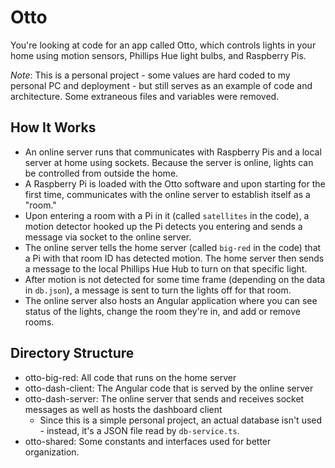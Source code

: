 # Otto

You're looking at code for an app called Otto, which controls lights in your home using motion sensors, Phillips Hue light bulbs, and Raspberry Pis.

*Note*: This is a personal project - some values are hard coded to my personal PC and deployment - but still serves as an example of code and architecture. Some extraneous files and variables were removed.

## How It Works
* An online server runs that communicates with Raspberry Pis and a local server at home using sockets. Because the server is online, lights can be controlled from outside the home.
* A Raspberry Pi is loaded with the Otto software and upon starting for the first time, communicates with the online server to establish itself as a "room."
* Upon entering a room with a Pi in it (called `satellites` in the code), a motion detector hooked up the Pi detects you entering and sends a message via socket to the online server.
* The online server tells the home server (called `big-red` in the code) that a Pi with that room ID has detected motion. The home server then sends a message to the local Phillips Hue Hub to turn on that specific light.
* After motion is not detected for some time frame (depending on the data in `db.json`), a message is sent to turn the lights off for that room.
* The online server also hosts an Angular application where you can see status of the lights, change the room they're in, and add or remove rooms.

## Directory Structure
* otto-big-red: All code that runs on the home server
* otto-dash-client: The Angular code that is served by the online server
* otto-dash-server: The online server that sends and receives socket messages as well as hosts the dashboard client
    * Since this is a simple personal project, an actual database isn't used - instead, it's a JSON file read by `db-service.ts`.
* otto-shared: Some constants and interfaces used for better organization.

